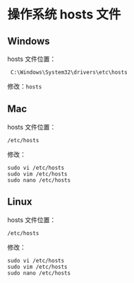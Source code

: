 # 操作系统 hosts 文件

## Windows

hosts 文件位置：

` C:\Windows\System32\drivers\etc\hosts`

修改：`hosts`

## Mac

hosts 文件位置：

`/etc/hosts`

修改：

```
sudo vi /etc/hosts
sudo vim /etc/hosts
sudo nano /etc/hosts
```



## Linux

hosts 文件位置：

`/etc/hosts`

修改：

```
sudo vi /etc/hosts
sudo vim /etc/hosts
sudo nano /etc/hosts
```

